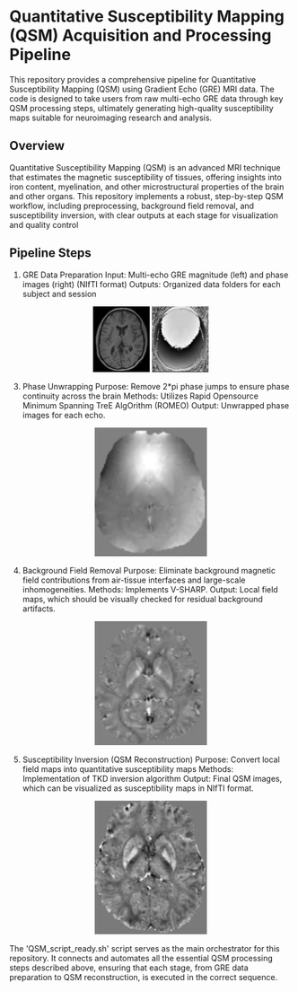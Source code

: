 # Quantitative Susceptibility Mapping (QSM) Acquisition and Processing Pipeline

This repository provides a comprehensive pipeline for Quantitative Susceptibility Mapping (QSM) using Gradient Echo (GRE) MRI data. The code is designed to take users from raw multi-echo GRE data through key QSM processing steps, ultimately generating high-quality susceptibility maps suitable for neuroimaging research and analysis.

## Overview
Quantitative Susceptibility Mapping (QSM) is an advanced MRI technique that estimates the magnetic susceptibility of tissues, offering insights into iron content, myelination, and other microstructural properties of the brain and other organs. This repository implements a robust, step-by-step QSM workflow, including preprocessing, background field removal, and susceptibility inversion, with clear outputs at each stage for visualization and quality control



## Pipeline Steps
1. GRE Data Preparation
   Input: Multi-echo GRE magnitude (left) and phase images (right) (NIfTI format)
   Outputs: Organized data folders for each subject and session

<p align="center">
<img src="images/magnitude.png" alt="Magnitude" width="20%"/>
<img src="images/phase.png" alt="Phase" width="20%"/>
</p>

  
3. Phase Unwrapping
  Purpose: Remove 2*pi phase jumps to ensure phase continuity across the brain
  Methods: Utilizes Rapid Opensource Minimum Spanning TreE AlgOrithm (ROMEO)
  Output: Unwrapped phase images for each echo.

<p align="center">
<img src="images/phase_unwrapping.png" alt="Phase Unwrapped Image" width="200"/>
</p>

4. Background Field Removal
   Purpose: Eliminate background magnetic field contributions from air-tissue interfaces and large-scale inhomogeneities.
   Methods: Implements V-SHARP.
   Output: Local field maps, which should be visually checked for residual background artifacts.

   
<p align="center">
<img src="images/background_f_removal.png" alt="Phase Unwrapped Image" width="200"/>
</p>
   
   
5. Susceptibility Inversion (QSM Reconstruction)
   Purpose: Convert local field maps into quantitative susceptibility maps
   Methods: Implementation of TKD inversion algorithm
   Output: Final QSM images, which can be visualized as susceptibility maps in NIfTI format.
<p align="center">
<img src="images/QSM.png" alt="Phase Unwrapped Image" width="200"/>
</p>

The 'QSM_script_ready.sh' script serves as the main orchestrator for this repository. It connects and automates all the essential QSM processing steps described above, ensuring that each stage, from GRE data preparation to QSM reconstruction, is executed in the correct sequence. 

